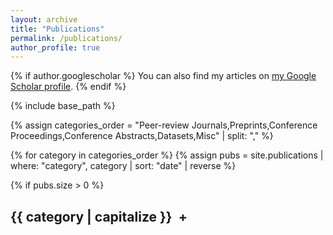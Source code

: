 ```yaml
---
layout: archive
title: "Publications"
permalink: /publications/
author_profile: true
---
```


{% if author.googlescholar %}
  You can also find my articles on [my Google Scholar profile]({{author.googlescholar}}).
{% endif %}

{% include base_path %}

{% assign categories_order = "Peer-review Journals,Preprints,Conference Proceedings,Conference Abstracts,Datasets,Misc" | split: "," %}

{% for category in categories_order %}
  {% assign pubs = site.publications
       | where: "category", category
       | sort: "date"
       | reverse %}

  {% if pubs.size > 0 %}
    <h2 class="category-toggle">{{ category | capitalize }} <span class="toggle-icon">+</span></h2>
    <div class="publications-section">
      {% for post in pubs %}
        <div class="publication-item">
          {% include archive-single.html %}
        </div>
      {% endfor %}

      {% if pubs.size > 5 %}
        <button class="load-more-btn">Click here to see more…</button>
      {% endif %}
    </div>
  {% endif %}
{% endfor %}



<script>
document.addEventListener('DOMContentLoaded', function() {
  // 1) category toggles
  document.querySelectorAll('.category-toggle').forEach(function(toggle) {
    toggle.addEventListener('click', function() {
      var section = this.nextElementSibling;
      var icon    = this.querySelector('.toggle-icon');
      var isOpen  = section.style.display === 'block';
      section.style.display = isOpen ? 'none' : 'block';
      icon.innerText        = isOpen ? '+' : '−';
    });
  });

  // 2) load-more logic
  document.addEventListener('click', function(e) {
    if (e.target.matches('.load-more-btn')) {
      var section = e.target.closest('.publications-section');
      section.classList.add('show-all');  // reveal items 6+
      e.target.style.display = 'none';    // hide the button
    }
  });
});
</script>

<style>
.category-toggle { cursor: pointer; }
.toggle-icon { margin-left: 5px; }

.publications-section {
  display: none;
  margin-bottom: 20px;
}

/* hide items 6+ unless .show-all */
.publication-item:nth-child(n+6) {
  display: none;
}
.publications-section.show-all .publication-item:nth-child(n+6) {
  display: block;
}

/* load-more button */
.load-more-btn {
  background: none;
  border: none;
  color: #007bff;
  font-weight: bold;
  cursor: pointer;
  margin: 1em 0;
  text-decoration: underline;
  padding: 0;
}
.load-more-btn:hover {
  color: #0056b3;
}

</style>